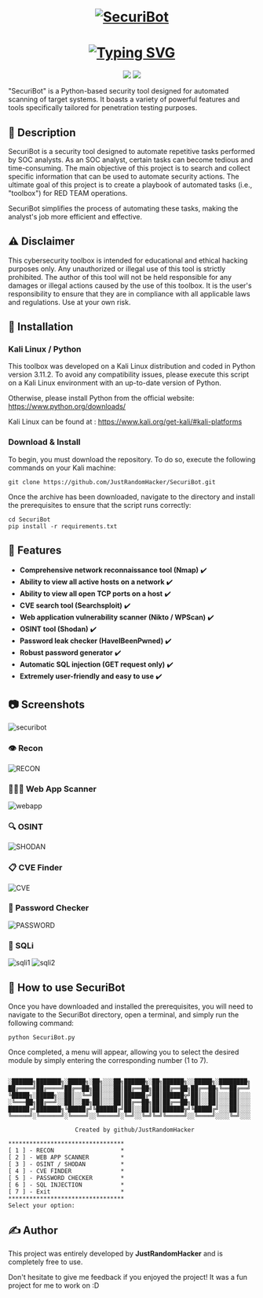 <h1 align="center">
  <br>
  <a href="https://github.com/JustRandomHacker/SecuriBot"><img src="https://github.com/JustRandomHacker/SecuriBot/assets/120188003/16aacdae-5f39-4723-b538-8fba628d8299" alt="SecuriBot"></a>
</h1>

# <div align="center"> [![Typing SVG](https://readme-typing-svg.herokuapp.com?font=Fira+Code&size=45&pause=1000&color=BA47F7&center=true&width=435&height=65&lines=%F0%9F%A4%96%7C%F0%9D%90%92%F0%9D%90%84%F0%9D%90%82%F0%9D%90%94%F0%9D%90%91%F0%9D%90%88%F0%9D%90%81%F0%9D%90%8E%F0%9D%90%93%7C%F0%9F%A4%96)](https://git.io/typing-svg)
<p align="center">
  <img src="https://img.shields.io/badge/python-v3.11.2-green">
  <img src="https://img.shields.io/badge/version-1.0-blue">
  <p>

"SecuriBot" is a Python-based security tool designed for automated scanning of target systems. It boasts a variety of powerful features and tools specifically tailored for penetration testing purposes.

## 📢 Description

SecuriBot is a security tool designed to automate repetitive tasks performed by SOC analysts. As an SOC analyst, certain tasks can become tedious and time-consuming. The main objective of this project is to search and collect specific information that can be used to automate security actions. The ultimate goal of this project is to create a playbook of automated tasks (i.e., "toolbox") for RED TEAM operations. 

SecuriBot simplifies the process of automating these tasks, making the analyst's job more efficient and effective.

## ⚠️ Disclaimer
This cybersecurity toolbox is intended for educational and ethical hacking purposes only. Any unauthorized or illegal use of this tool is strictly prohibited. The author of this tool will not be held responsible for any damages or illegal actions caused by the use of this toolbox. It is the user's responsibility to ensure that they are in compliance with all applicable laws and regulations. Use at your own risk.

## 📁 Installation 

### Kali Linux / Python 
This toolbox was developed on a Kali Linux distribution and coded in Python version 3.11.2. 
To avoid any compatibility issues, please execute this script on a Kali Linux environment with an up-to-date version of Python.

Otherwise, please install Python from the official website: https://www.python.org/downloads/

Kali Linux can be found at : https://www.kali.org/get-kali/#kali-platforms

### Download & Install 
To begin, you must download the repository. To do so, execute the following commands on your Kali machine:
```
git clone https://github.com/JustRandomHacker/SecuriBot.git
```
Once the archive has been downloaded, navigate to the directory and install the prerequisites to ensure that the script runs correctly:
```
cd SecuriBot
pip install -r requirements.txt
```
## 🎯 Features 
- <strong>Comprehensive network reconnaissance tool (Nmap)</strong> ✔️
- <strong>Ability to view all active hosts on a network</strong> ✔️
- <strong>Ability to view all open TCP ports on a host</strong> ✔️
- <strong>CVE search tool (Searchsploit)</strong> ✔️
- <strong>Web application vulnerability scanner (Nikto / WPScan)</strong> ✔️
- <strong>OSINT tool (Shodan)</strong> ✔️
- <strong>Password leak checker (HaveIBeenPwned)</strong> ✔️
- <strong>Robust password generator</strong> ✔️
- <strong>Automatic SQL injection (GET request only)</strong> ✔️
- <strong>Extremely user-friendly and easy to use</strong> ✔️

## 📷 Screenshots
![securibot](https://github.com/JustRandomHacker/SecuriBot/assets/120188003/f383cafc-465a-4a0b-bb08-516d10405655)

### 👁️ Recon 
![RECON](https://github.com/JustRandomHacker/SecuriBot/assets/120188003/575d9fc5-6344-4e12-9200-cde03bdb615d)
### 👨🏻‍💻 Web App Scanner
![webapp](https://github.com/JustRandomHacker/SecuriBot/assets/120188003/9560b0e1-064b-4e0c-baf6-12b773a6f257)
### 🔍 OSINT
![SHODAN](https://github.com/JustRandomHacker/SecuriBot/assets/120188003/4170da10-f7c2-4ec2-9bb1-87db50249d5b)
### 📋 CVE Finder
![CVE](https://github.com/JustRandomHacker/SecuriBot/assets/120188003/b9bd6f6a-3727-49c2-a054-63bb2fb79f0e)
### 🔑 Password Checker
![PASSWORD](https://github.com/JustRandomHacker/SecuriBot/assets/120188003/cfd37145-f657-4ee0-9a64-5e64488c690f)
### 💉 SQLi 
![sqli1](https://github.com/JustRandomHacker/SecuriBot/assets/120188003/ca0386e5-21df-448f-aad7-5a54430e32f8)
![sqli2](https://github.com/JustRandomHacker/SecuriBot/assets/120188003/d785fc1e-6a36-420c-9f01-418f8f883e49)

## 📝 How to use SecuriBot
Once you have downloaded and installed the prerequisites, you will need to navigate to the SecuriBot directory, open a terminal, and simply run the following command:
```
python SecuriBot.py
```
Once completed, a menu will appear, allowing you to select the desired module by simply entering the corresponding number (1 to 7).

```
           
░██████╗███████╗░█████╗░██╗░░░██╗██████╗░██╗██████╗░░█████╗░████████╗
██╔════╝██╔════╝██╔══██╗██║░░░██║██╔══██╗██║██╔══██╗██╔══██╗╚══██╔══╝
╚█████╗░█████╗░░██║░░╚═╝██║░░░██║██████╔╝██║██████╦╝██║░░██║░░░██║░░░
░╚═══██╗██╔══╝░░██║░░██╗██║░░░██║██╔══██╗██║██╔══██╗██║░░██║░░░██║░░░
██████╔╝███████╗╚█████╔╝╚██████╔╝██║░░██║██║██████╦╝╚█████╔╝░░░██║░░░
╚═════╝░╚══════╝░╚════╝░░╚═════╝░╚═╝░░╚═╝╚═╝╚═════╝░░╚════╝░░░░╚═╝░░░  

                   Created by github/JustRandomHacker

*********************************
[ 1 ] - RECON                   *
[ 2 ] - WEB APP SCANNER         *
[ 3 ] - OSINT / SHODAN          *
[ 4 ] - CVE FINDER              *
[ 5 ] - PASSWORD CHECKER        *
[ 6 ] - SQL INJECTION           *
[ 7 ] - Exit                    *
*********************************
Select your option: 
```
## ✍️ Author
This project was entirely developed by <strong>JustRandomHacker</strong> and is completely free to use.

Don't hesitate to give me feedback if you enjoyed the project! It was a fun project for me to work on :D
